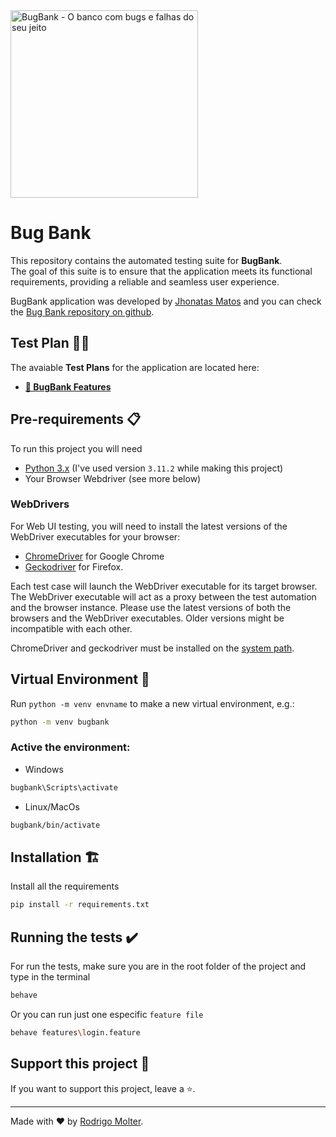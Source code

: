 <img alt="BugBank - O banco com bugs e falhas do seu jeito" title="BugBank - O banco com bugs e falhas do seu jeito" src="https://raw.githubusercontent.com/jhonatasmatos/bugbank-ui/main/.github/assets/banner-bugbank.png" height="300">

# Bug Bank

This repository contains the automated testing suite for **BugBank**.<br>
The goal of this suite is to ensure that the application meets its functional requirements, providing a reliable and seamless user experience.

BugBank application was developed by [Jhonatas Matos](https://www.linkedin.com/in/jhonatas-matos/) and you can check the [Bug Bank repository on github](https://github.com/jhonatasmatos/bugbank-ui).

## Test Plan 👨‍🔬
The avaiable **Test Plans** for the application are located here: <br>
- **[🐞 BugBank Features](./features)**

## Pre-requirements 📋

To run this project you will need

- [Python 3.x](https://www.python.org/downloads/) (I've used version `3.11.2` while making this project)
- Your Browser Webdriver (see more below)

### WebDrivers
For Web UI testing, you will need to install the latest versions of the WebDriver executables for your browser:
- [ChromeDriver](https://chromedriver.chromium.org/downloads) for Google Chrome
- [Geckodriver](https://github.com/mozilla/geckodriver/releases/latest) for Firefox.
  
Each test case will launch the WebDriver executable for its target browser.
The WebDriver executable will act as a proxy between the test automation and the browser instance.
Please use the latest versions of both the browsers and the WebDriver executables.
Older versions might be incompatible with each other.

ChromeDriver and geckodriver must be installed on the
[system path](https://en.wikipedia.org/wiki/PATH_(variable)).

## Virtual Environment 🌲
Run `python -m venv envname` to make a new virtual environment, e.g.:
```bash
python -m venv bugbank
```

### Active the environment:

- Windows

```bash
bugbank\Scripts\activate
```
- Linux/MacOs
  
```bash
bugbank/bin/activate
```

## Installation 🏗️
Install all the requirements
```bash
pip install -r requirements.txt
```

## Running the tests ✔️
For run the tests, make sure you are in the root folder of the project and type in the terminal

```bash
behave
```

Or you can run just one especific `feature file`
```bash
behave features\login.feature
```

## Support this project 🙌

If you want to support this project, leave a ⭐.

___

Made with ❤️ by [Rodrigo Molter](https://www.linkedin.com/in/rodrigo-molter/).
